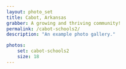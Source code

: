 ```yaml
---
layout: photo_set
title: Cabot, Arkansas
grabber: A growing and thriving community!
permalink: /cabot-schools2/
description: "An example photo gallery."

photos:
    set: cabot-schools2
    size: 18
---
```


